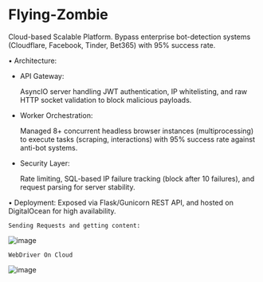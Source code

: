 # Flying-Zombie 

Cloud-based Scalable Platform. Bypass enterprise bot-detection systems (Cloudflare, Facebook, Tinder, Bet365) with 95% success rate.

•	Architecture:
   - API Gateway:

      AsyncIO server handling JWT authentication, IP whitelisting, and raw HTTP socket validation to block malicious payloads.
     
   - Worker Orchestration:

     Managed 8+ concurrent headless browser instances (multiprocessing) to execute tasks (scraping, interactions) with 95% success rate against anti-bot systems.
    
   - Security Layer:

     Rate limiting, SQL-based IP failure tracking (block after 10 failures), and request parsing for server stability.  

•	Deployment: Exposed via Flask/Gunicorn REST API, and hosted on DigitalOcean for high availability.



`Sending Requests and getting content:`

![image](https://github.com/user-attachments/assets/75fd4969-15c9-4352-89fb-495f0566e222)




`WebDriver On Cloud`

![image](https://github.com/user-attachments/assets/a738e54e-3a46-4a38-b711-55878b1db190)

